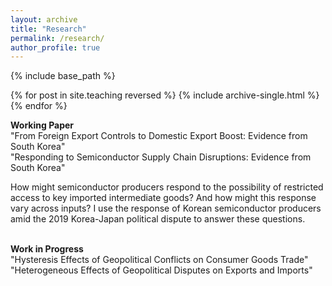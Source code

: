 ```yaml
---
layout: archive
title: "Research"
permalink: /research/
author_profile: true
---
```


{% include base_path %}

{% for post in site.teaching reversed %}
  {% include archive-single.html %}
{% endfor %}

**Working Paper**<br>
<span class="indent">"From Foreign Export Controls to Domestic Export Boost: Evidence from South Korea"</span><br>
<span class="indent">"Responding to Semiconductor Supply Chain Disruptions: Evidence from South Korea"</span><br>
<div class="abstract">
  How might semiconductor producers respond to the possibility of restricted access to key imported intermediate goods? And how might this response vary across inputs? I use the response of Korean semiconductor producers amid the 2019 Korea-Japan political dispute to answer these questions.</div><br>

**Work in Progress**<br>
<span class="indent">"Hysteresis Effects of Geopolitical Conflicts on Consumer Goods Trade"</span><br>
<span class="indent">"Heterogeneous Effects of Geopolitical Disputes on Exports and Imports"</span><br>

